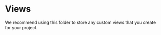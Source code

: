 #  Views

We recommend using this folder to store any custom views that you create for your project.

